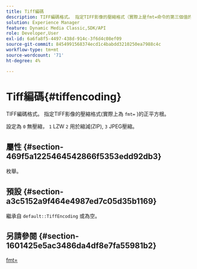 ```yaml
---
title: Tiff編碼
description: TIFF編碼格式。 指定TIFF影像的壓縮格式（實際上是fmt=命令的第三個值的預設值）。
solution: Experience Manager
feature: Dynamic Media Classic,SDK/API
role: Developer,User
exl-id: 6a6fa8f5-4497-438d-914c-3f6d4c08ef09
source-git-commit: 8454991568374ecd1c4babdd3210250ea7988c4c
workflow-type: tm+mt
source-wordcount: '71'
ht-degree: 4%

---
```


# Tiff編碼{#tiffencoding}

TIFF編碼格式。 指定TIFF影像的壓縮格式(實際上為 `fmt=` )的正平方根。

設定為 `0` 無壓縮， `1` LZW `2` 用於縮減(ZIP), `3` JPEG壓縮。

## 屬性 {#section-469f5a1225464542866f5353edd92db3}

枚舉。

## 預設 {#section-a3c5152a9f464e4987ed7c05d35b1169}

繼承自 `default::TiffEncoding` 或為空。

## 另請參閱 {#section-1601425e5ac3486da4df8e7fa55981b2}

[fmt=](../../../../../ir-api/http-protocol/image-rendering-api-ref/c-ir-http-protocol-ref/c-ir-http-protocol-command-reference/r-ir-fmt.md#reference-4c743f67d56b47c5b774fcc900ff758c)
